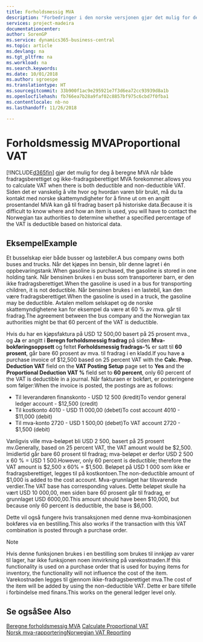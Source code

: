 ```yaml
---
title: Forholdsmessig MVA
description: "Forbedringer i den norske versjonen gjør det mulig for deg å beregne MVA når både fradragsberettiget og ikke-fradragsberettiget MVA forekommer."
services: project-madeira
documentationcenter: 
author: SorenGP
ms.service: dynamics365-business-central
ms.topic: article
ms.devlang: na
ms.tgt_pltfrm: na
ms.workload: na
ms.search.keywords: 
ms.date: 10/01/2018
ms.author: sgroespe
ms.translationtype: HT
ms.sourcegitcommit: 33b900f1ac9e295921e7f3d6ea72cc93939d8a1b
ms.openlocfilehash: fb766ea7b28a9faf02c8857bf975c6cbd7f0fba1
ms.contentlocale: nb-no
ms.lasthandoff: 11/26/2018

---
```

# <a name="proportional-vat"></a><span data-ttu-id="898b9-103">Forholdsmessig MVA</span><span class="sxs-lookup"><span data-stu-id="898b9-103">Proportional VAT</span></span>
[!INCLUDE[d365fin](../../includes/d365fin_md.md)] <span data-ttu-id="898b9-104">gjør det mulig for deg å beregne MVA når både fradragsberettiget og ikke-fradragsberettiget MVA forekommer.</span><span class="sxs-lookup"><span data-stu-id="898b9-104">allows you to calculate VAT when there is both deductible and non-deductible VAT.</span></span> <span data-ttu-id="898b9-105">Siden det er vanskelig å vite hvor og hvordan varen blir brukt, må du ta kontakt med norske skattemyndigheter for å finne ut om en angitt prosentandel MVA kan gå til fradrag basert på historiske data.</span><span class="sxs-lookup"><span data-stu-id="898b9-105">Because it is difficult to know where and how an item is used, you will have to contact the Norwegian tax authorities to determine whether a specified percentage of the VAT is deductible based on historical data.</span></span>  

## <a name="example"></a><span data-ttu-id="898b9-106">Eksempel</span><span class="sxs-lookup"><span data-stu-id="898b9-106">Example</span></span>  
<span data-ttu-id="898b9-107">Et busselskap eier både busser og lastebiler.</span><span class="sxs-lookup"><span data-stu-id="898b9-107">A bus company owns both buses and trucks.</span></span> <span data-ttu-id="898b9-108">Når det kjøpes inn bensin, blir denne lagret i én oppbevaringstank.</span><span class="sxs-lookup"><span data-stu-id="898b9-108">When gasoline is purchased, the gasoline is stored in one holding tank.</span></span> <span data-ttu-id="898b9-109">Når bensinen brukes i en buss som transporterer barn, er den ikke fradragsberettiget.</span><span class="sxs-lookup"><span data-stu-id="898b9-109">When the gasoline is used in a bus for transporting children, it is not deductible.</span></span> <span data-ttu-id="898b9-110">Når bensinen brukes i en lastebil, kan den være fradragsberettiget.</span><span class="sxs-lookup"><span data-stu-id="898b9-110">When the gasoline is used in a truck, the gasoline may be deductible.</span></span> <span data-ttu-id="898b9-111">Avtalen mellom selskapet og de norske skattemyndighetene kan for eksempel da være at 60 % av mva. går til fradrag.</span><span class="sxs-lookup"><span data-stu-id="898b9-111">The agreement between the bus company and the Norwegian tax authorities might be that 60 percent of the VAT is deductible.</span></span>  

<span data-ttu-id="898b9-112">Hvis du har en kjøpsfaktura på USD 12 500,00 basert på 25 prosent mva., og **Ja** er angitt i **Beregn forholdsmessig fradrag** på siden **Mva-bokføringsoppsett** og feltet **Forholdsmessig fradrags-%** er satt til **60 prosent**, går bare 60 prosent av mva. til fradrag i en kladd.</span><span class="sxs-lookup"><span data-stu-id="898b9-112">If you have a purchase invoice of $12,500 based on 25 percent VAT with the **Calc. Prop. Deduction VAT** field on the **VAT Posting Setup** page set to **Yes** and the **Proportional Deduction VAT %** field set to **60 percent**, only 60 percent of the VAT is deductible in a journal.</span></span> <span data-ttu-id="898b9-113">Når fakturaen er bokført, er posteringene som følger:</span><span class="sxs-lookup"><span data-stu-id="898b9-113">When the invoice is posted, the postings are as follows:</span></span>  

- <span data-ttu-id="898b9-114">Til leverandøren finanskonto - USD 12 500 (kredit)</span><span class="sxs-lookup"><span data-stu-id="898b9-114">To vendor general ledger account - $12,500 (credit)</span></span>  
- <span data-ttu-id="898b9-115">Til kostkonto 4010 - USD 11 000,00 (debet)</span><span class="sxs-lookup"><span data-stu-id="898b9-115">To cost account 4010 - $11,000 (debit)</span></span>  
- <span data-ttu-id="898b9-116">Til mva-konto 2720 - USD 1 500,00 (debet)</span><span class="sxs-lookup"><span data-stu-id="898b9-116">To VAT account 2720 - $1,500 (debit)</span></span>  

<span data-ttu-id="898b9-117">Vanligvis ville mva-beløpet bli USD 2 500, basert på 25 prosent mv.</span><span class="sxs-lookup"><span data-stu-id="898b9-117">Generally, based on 25 percent VAT, the VAT amount would be $2,500.</span></span> <span data-ttu-id="898b9-118">Imidlertid går bare 60 prosent til fradrag; mva-beløpet er derfor USD 2 500 x 60 % = USD 1 500.</span><span class="sxs-lookup"><span data-stu-id="898b9-118">However, only 60 percent is deductible; therefore the VAT amount is $2,500 x 60% = $1,500.</span></span> <span data-ttu-id="898b9-119">Beløpet på USD 1 000 som ikke er fradragsberettiget, legges til på kostkontoen.</span><span class="sxs-lookup"><span data-stu-id="898b9-119">The non-deductible amount of $1,000 is added to the cost account.</span></span> <span data-ttu-id="898b9-120">Mva-grunnlaget har tilsvarende verdier.</span><span class="sxs-lookup"><span data-stu-id="898b9-120">The VAT base has corresponding values.</span></span> <span data-ttu-id="898b9-121">Dette beløpet skulle ha vært USD 10 000,00, men siden bare 60 prosent går til fradrag, er grunnlaget USD 6000,00.</span><span class="sxs-lookup"><span data-stu-id="898b9-121">This amount should have been $10,000, but because only 60 percent is deductible, the base is $6,000.</span></span>  

<span data-ttu-id="898b9-122">Dette vil også fungere hvis transaksjonen med denne mva-kombinasjonen bokføres via en bestilling.</span><span class="sxs-lookup"><span data-stu-id="898b9-122">This also works if the transaction with this VAT combination is posted through a purchase order.</span></span>  

> [!NOTE]  
>  <span data-ttu-id="898b9-123">Hvis denne funksjonen brukes i en bestilling som brukes til innkjøp av varer til lager, har ikke funksjonen noen innvirkning på varekostnaden.</span><span class="sxs-lookup"><span data-stu-id="898b9-123">If this functionality is used on a purchase order that is used for buying items for inventory, the functionality will not influence the cost of the item.</span></span> <span data-ttu-id="898b9-124">Varekostnaden legges til gjennom ikke-fradragsberettiget mva.</span><span class="sxs-lookup"><span data-stu-id="898b9-124">The cost of the item will be added by using the non-deductible VAT.</span></span> <span data-ttu-id="898b9-125">Dette er bare tilfelle i forbindelse med finans.</span><span class="sxs-lookup"><span data-stu-id="898b9-125">This works on the general ledger level only.</span></span>  

## <a name="see-also"></a><span data-ttu-id="898b9-126">Se også</span><span class="sxs-lookup"><span data-stu-id="898b9-126">See Also</span></span>  
 <span data-ttu-id="898b9-127">[Beregne forholdsmessig MVA](how-to-calculate-proportional-vat.md) </span><span class="sxs-lookup"><span data-stu-id="898b9-127">[Calculate Proportional VAT](how-to-calculate-proportional-vat.md) </span></span>  
 [<span data-ttu-id="898b9-128">Norsk mva-rapportering</span><span class="sxs-lookup"><span data-stu-id="898b9-128">Norwegian VAT Reporting</span></span>](norwegian-vat-reporting.md)

